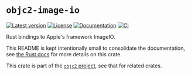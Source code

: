 # `objc2-image-io`

[![Latest version](https://badgen.net/crates/v/objc2-image-io)](https://crates.io/crates/objc2-image-io)
[![License](https://badgen.net/badge/license/MIT/blue)](../LICENSE.txt)
[![Documentation](https://docs.rs/objc2-image-io/badge.svg)](https://docs.rs/objc2-image-io/)
[![CI](https://github.com/madsmtm/objc2/actions/workflows/ci.yml/badge.svg)](https://github.com/madsmtm/objc2/actions/workflows/ci.yml)

Rust bindings to Apple's framework ImageIO.

This README is kept intentionally small to consolidate the documentation, see
[the Rust docs](https://docs.rs/objc2-image-io/) for more details on this crate.

This crate is part of the [`objc2` project](https://github.com/madsmtm/objc2),
see that for related crates.

